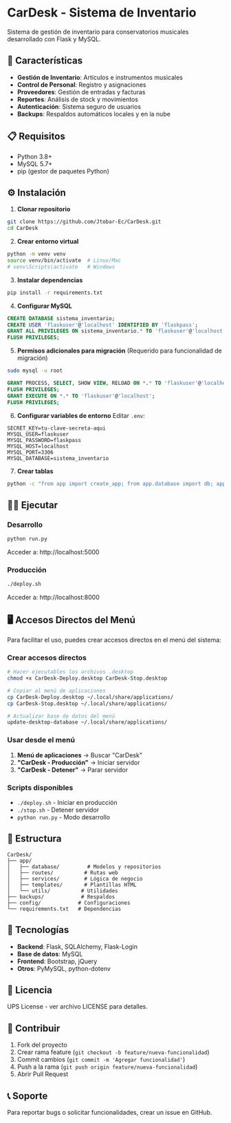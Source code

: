 # CarDesk - Sistema de Inventario

Sistema de gestión de inventario para conservatorios musicales desarrollado con Flask y MySQL.

## 🚀 Características

- **Gestión de Inventario**: Artículos e instrumentos musicales
- **Control de Personal**: Registro y asignaciones
- **Proveedores**: Gestión de entradas y facturas
- **Reportes**: Análisis de stock y movimientos
- **Autenticación**: Sistema seguro de usuarios
- **Backups**: Respaldos automáticos locales y en la nube

## 📋 Requisitos

- Python 3.8+
- MySQL 5.7+
- pip (gestor de paquetes Python)

## ⚙️ Instalación

1. **Clonar repositorio**
```bash
git clone https://github.com/Jtobar-Ec/CarDesk.git
cd CarDesk
```

2. **Crear entorno virtual**
```bash
python -m venv venv
source venv/bin/activate  # Linux/Mac
# venv\Scripts\activate   # Windows
```

3. **Instalar dependencias**
```bash
pip install -r requirements.txt
```

4. **Configurar MySQL**
```sql
CREATE DATABASE sistema_inventario;
CREATE USER 'flaskuser'@'localhost' IDENTIFIED BY 'flaskpass';
GRANT ALL PRIVILEGES ON sistema_inventario.* TO 'flaskuser'@'localhost';
FLUSH PRIVILEGES;
```

5. **Permisos adicionales para migración** (Requerido para funcionalidad de migración)
```bash
sudo mysql -u root
```
```sql
GRANT PROCESS, SELECT, SHOW VIEW, RELOAD ON *.* TO 'flaskuser'@'localhost';
FLUSH PRIVILEGES;
GRANT EXECUTE ON *.* TO 'flaskuser'@'localhost';
FLUSH PRIVILEGES;
```

6. **Configurar variables de entorno**
Editar `.env`:
```env
SECRET_KEY=tu-clave-secreta-aqui
MYSQL_USER=flaskuser
MYSQL_PASSWORD=flaskpass
MYSQL_HOST=localhost
MYSQL_PORT=3306
MYSQL_DATABASE=sistema_inventario
```

7. **Crear tablas**
```bash
python -c "from app import create_app; from app.database import db; app = create_app(); app.app_context().push(); db.create_all()"
```

## 🏃‍♂️ Ejecutar

### Desarrollo
```bash
python run.py
```
Acceder a: http://localhost:5000

### Producción
```bash
./deploy.sh
```
Acceder a: http://localhost:8000

## 🖥️ Accesos Directos del Menú

Para facilitar el uso, puedes crear accesos directos en el menú del sistema:

### Crear accesos directos
```bash
# Hacer ejecutables los archivos .desktop
chmod +x CarDesk-Deploy.desktop CarDesk-Stop.desktop

# Copiar al menú de aplicaciones
cp CarDesk-Deploy.desktop ~/.local/share/applications/
cp CarDesk-Stop.desktop ~/.local/share/applications/

# Actualizar base de datos del menú
update-desktop-database ~/.local/share/applications/
```

### Usar desde el menú
1. **Menú de aplicaciones** → Buscar "CarDesk"
2. **"CarDesk - Producción"** → Iniciar servidor
3. **"CarDesk - Detener"** → Parar servidor

### Scripts disponibles
- `./deploy.sh` - Iniciar en producción
- `./stop.sh` - Detener servidor
- `python run.py` - Modo desarrollo

## 📁 Estructura

```
CarDesk/
├── app/
│   ├── database/         # Modelos y repositorios
│   ├── routes/          # Rutas web
│   ├── services/        # Lógica de negocio
│   ├── templates/       # Plantillas HTML
│   └── utils/          # Utilidades
├── backups/            # Respaldos
├── config/            # Configuraciones
└── requirements.txt   # Dependencias
```

## 🔧 Tecnologías

- **Backend**: Flask, SQLAlchemy, Flask-Login
- **Base de datos**: MySQL
- **Frontend**: Bootstrap, jQuery
- **Otros**: PyMySQL, python-dotenv

## 📝 Licencia

UPS License - ver archivo LICENSE para detalles.

## 👥 Contribuir

1. Fork del proyecto
2. Crear rama feature (`git checkout -b feature/nueva-funcionalidad`)
3. Commit cambios (`git commit -m 'Agregar funcionalidad'`)
4. Push a la rama (`git push origin feature/nueva-funcionalidad`)
5. Abrir Pull Request

## 📞 Soporte

Para reportar bugs o solicitar funcionalidades, crear un issue en GitHub.
